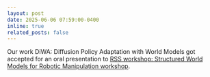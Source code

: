 ```yaml
---
layout: post
date: 2025-06-06 07:59:00-0400
inline: true
related_posts: false
---
```


Our work DiWA: Diffusion Policy Adaptation with World Models got accepted for an oral presentation to [RSS workshop: Structured World Models for Robotic Manipulation workshop](https://swomo-rss.github.io/).